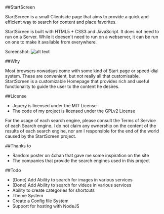 ##StartScreen

StartScreen is a small Clientside page that aims to provide a quick and efficient way to search for
content and place favorites.

StartScreen is built with HTML5 + CSS3 and JavaScript. It does not need to run on a Server. While it
doesen't need to run on a webserver, it can be run on one to make it available from everywhere.

Screenshot:
![alt text](http://i.imgur.com/UCthWcR.png "StartScreen Image")

##Why

Most browsers nowadays come with some kind of Start page or speed-dial system. These are convenient, but
not really all that customisable. StartScreen is a customizable Homepage that provides rich and useful
functionality to guide the user to the content he desires.

##License
* Jquery is licensed under the MIT License
* The code of my project is licensed under the GPLv2 License

For the usage of each search engine, please consult the Terms of Service of each Search engine.
I do not claim any ownership on the content of the results of each search engine, nor am I responsible
for the end of the world caused by the StartScreen project.

##Thanks to
* Random poster on 4chan that gave me some inspiration on the site
* The companies that provide the search engines used in this project

##Todo
* [Done] Add Ability to search for images in various services
* [Done] Add Ability to search for videos in various services
* Ability to create categories for shortcuts
* Theme System
* Create a Config file System
* Support for hosting with NodeJS
